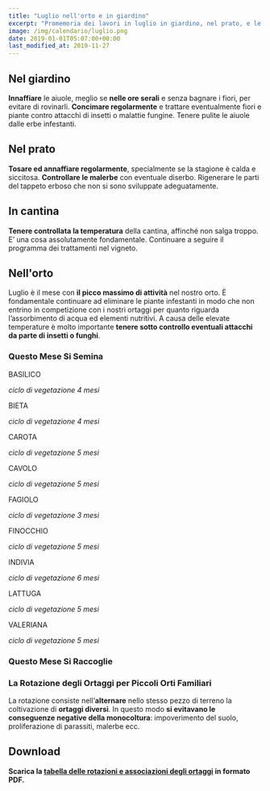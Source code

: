 ```yaml
---
title: "Luglio nell'orto e in giardino"
excerpt: "Promemoria dei lavori in luglio in giardino, nel prato, e le principali incombenze che il giardiniere deve compiere per ottenere dei risultati gratificanti."
image: /img/calendario/luglio.png
date: 2019-01-01T05:07:00+00:00
last_modified_at: 2019-11-27
---
```

## Nel giardino
**Innaffiare** le aiuole, meglio se **nelle ore
serali** e senza bagnare i fiori,
per evitare di rovinarli. **Concimare regolarmente** e trattare eventualmente
fiori e piante contro attacchi di insetti o malattie fungine.
Tenere pulite le aiuole dalle erbe infestanti.

## Nel prato
**Tosare ed annaffiare
regolarmente**, specialmente se
la stagione è calda e siccitosa.
**Controllare le malerbe** con eventuale
diserbo. Rigenerare le parti del tappeto
erboso che non si sono sviluppate adeguatamente.

## In cantina
**Tenere controllata
la temperatura** della cantina,
affinché non salga troppo. E’ una
cosa assolutamente fondamentale.
Continuare a seguire il programma dei
trattamenti nel vigneto.

## Nell'orto
Luglio è il mese con **il picco massimo di attività** nel nostro orto.
È fondamentale continuare ad eliminare le piante infestanti in modo che non
entrino in competizione con i nostri ortaggi per
quanto riguarda l’assorbimento di acqua ed elementi nutritivi.
A causa delle elevate temperature è molto importante
**tenere sotto controllo eventuali attacchi
da parte di insetti o funghi**.

### Questo Mese Si Semina

BASILICO

*ciclo di vegetazione 4 mesi*

BIETA

*ciclo di vegetazione 4 mesi*

CAROTA

*ciclo di vegetazione 5 mesi*

CAVOLO

*ciclo di vegetazione 5 mesi*

FAGIOLO

*ciclo di vegetazione 3 mesi*

FINOCCHIO

*ciclo di vegetazione 5 mesi*

INDIVIA

*ciclo di vegetazione 6 mesi*

LATTUGA

*ciclo di vegetazione 5 mesi*

VALERIANA

*ciclo di vegetazione 5 mesi*


### Questo Mese Si Raccoglie


### La Rotazione degli Ortaggi per Piccoli Orti Familiari
La rotazione consiste nell’**alternare** nello stesso pezzo di terreno la coltivazione di **ortaggi diversi**. In questo modo **si evitavano le conseguenze negative della monocoltura**: impoverimento del suolo, proliferazione di parassiti, malerbe ecc.

## Download

<p><strong>Scarica la <a href="/download/la-rotazione-degli-ortaggi-per-piccoli-orti-familiari.pdf" download="rotazioneOrtaggi.pdf" title="La Rotazione degli Ortaggi per Piccoli Orti Familiari">tabella delle rotazioni e associazioni degli ortaggi</a> in formato PDF.</strong></p>
